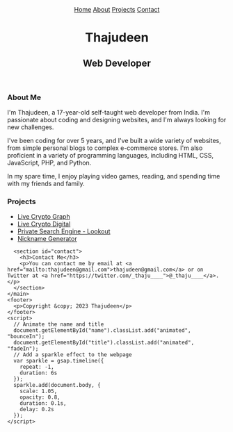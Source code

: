<!DOCTYPE html>
<html lang="en-US">
  <head>
    <meta charset="utf-8">
    <meta name="viewport" content="width=device-width">
    <title>Thajudeen | Web Developer</title>
    <link rel="stylesheet" href="https://cdnjs.cloudflare.com/ajax/libs/font-awesome/5.7.2/css/all.min.css">
    <link rel="stylesheet" href="style.css">
    <script src="https://cdnjs.cloudflare.com/ajax/libs/gsap/3.2.6/gsap.min.js"></script>
  </head>
  <body>
    <header>
      <nav>
        <a href="/">Home</a>
        <a href="/about">About</a>
        <a href="/projects">Projects</a>
        <a href="/contact">Contact</a>
      </nav>
      <h1 id="name">Thajudeen</h1>
      <h2 id="title">Web Developer</h2>
    </header>
    <main>
      <section id="about">
        <h3>About Me</h3>
        <p>I'm Thajudeen, a 17-year-old self-taught web developer from India. I'm passionate about coding and designing websites, and I'm always looking for new challenges.</p>
        <p>I've been coding for over 5 years, and I've built a wide variety of websites, from simple personal blogs to complex e-commerce stores. I'm also proficient in a variety of programming languages, including HTML, CSS, JavaScript, PHP, and Python.</p>
        <p>In my spare time, I enjoy playing video games, reading, and spending time with my friends and family.</p>
      </section>
      <section id="projects">
        <h3>Projects</h3>
        <ul>
          <li><a href="https://github.com/thajudeen/cryptoshow">Live Crypto Graph</a></li>
          <li><a href="https://github.com/thajudeen/cryptoshow-v2">Live Crypto Digital</a></li>
          <li><a href="https://github.com/thajudeen/lookout-service-engine">Private Search Engine - Lookout</a></li>
          <li><a href="https://github.com/thajudeen/nickname-generator">Nickname Generator</a></li>
        </ul>
      </section>
<div class="social-links">
  <a href="https://www.instagram.com/_.thaju____/" class="fa fa-instagram"></a>
  <a href="https://www.whatsapp.com/+919747910179/" class="fa fa-whatsapp"></a>
  <a href="https://www.twitter.com/_thaju____/" class="fa fa-twitter"></a>
  <a href="https://www.linkedin.com/in/muhammed-thajudheen-509510271" class="fa fa-linkedin"></a>
</div>


      <section id="contact">
        <h3>Contact Me</h3>
        <p>You can contact me by email at <a href="mailto:thajudeen@gmail.com">thajudeen@gmail.com</a> or on Twitter at <a href="https://twitter.com/_thaju____">@_thaju____</a>.</p>
      </section>
    </main>
    <footer>
      <p>Copyright &copy; 2023 Thajudeen</p>
    </footer>
    <script>
      // Animate the name and title
      document.getElementById("name").classList.add("animated", "bounceIn");
      document.getElementById("title").classList.add("animated", "fadeIn");
      // Add a sparkle effect to the webpage
      var sparkle = gsap.timeline({
        repeat: -1,
        duration: 6s
      });
      sparkle.add(document.body, {
        scale: 1.05,
        opacity: 0.8,
        duration: 0.1s,
        delay: 0.2s
      });
    </script>
  </body>
</html>
